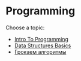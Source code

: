 # Programming

Choose a topic:

- [Intro To Programming](./intro-to-programming.md)
- [Data Structures Basics](./data-structures-basics.md)
- [Грокаем алгоритмы](./grokaem_algoritmyi.pdf)
